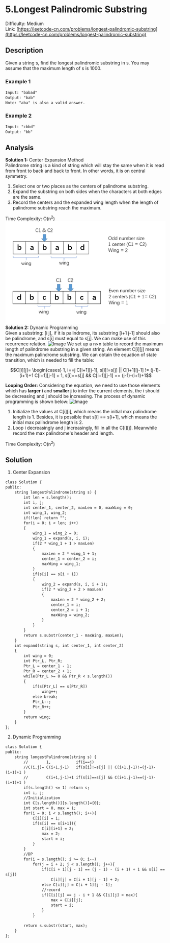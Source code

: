 # 5.Longest Palindromic Substring
Difficulty: Medium  
Link: [https://leetcode-cn.com/problems/longest-palindromic-substring](https://leetcode-cn.com/problems/longest-palindromic-substring)
## Description
Given a string s, find the longest palindromic substring in s. You may assume that the maximum length of s is 1000.
### Example 1
``` 
Input: "babad"
Output: "bab"
Note: "aba" is also a valid answer.
```
### Example 2
```
Input: "cbbd"
Output: "bb"
```
## Analysis
**Solution 1:** Center Expansion Method  
Palindrome string is a kind of string which will stay the same when it is read from front to back and back to front. In other words, it is on central symmetry.  
1. Select one or two places as the centers of palindrome substring. 
2. Expand the substring on both sides when the characters at both edges are the same.
3. Record the centers and the expanded wing length when the length of palindrome substring reach the maximum.  

Time Complexity: O(n<sup>2</sup>)
![Image](https://github.com/WindsorWZZ/LeetCode-Solution/blob/master/pic/LC5.png)
**Solution 2:** Dynamic Programming  
Given a substring: [i j], if it is palindrome, its substring [i+1 j-1] should also be palindrome, and s[i] must equal to s[j]. We can make use of this recurrence relation.
![Image]()
We set up a n×n table to record the maximum length of palindrome substring in a given string. An element C[i][j] means the maximum palindrome substring. We can obtain the equation of state transition, which is needed to fill the table:
```math
C[i][j]=
\begin{cases}
1,               i==j
C[i+1][j-1],     s[i]!=s[j] || C[i+1][j-1] != (j-1)-(i+1)+1
C[i+1][j-1] + 1, s[i]==s[j] && C[i+1][j-1] == (j-1)-(i+1)+1
```
**Looping Order:** Considering the equation, we need to use those elements which has **larger i** and **smaller j** to infer the current elements, the i should be decreasing and j should be increasing. The process of dynamic programming is shown below:
![Image]()
1. Initialize the values at C[i][i], which means the initial max palindrome length is 1. Besides, it is possible that s[i] == s[i+1], which means the initial max palindrome length is 2.  
2. Loop i decreasingly and j increasingly, fill in all the C[i][j]. Meanwhile record the max palindrome's header and length.  

Time Complexity: O(n<sup>2</sup>)  
## Solution
1. Center Expansion
```
class Solution {
public:
    string longestPalindrome(string s) {
        int len = s.length();
        int i, j;
        int center_1, center_2, maxLen = 0, maxWing = 0;
        int wing_1, wing_2;
        if(!len) return "";
        for(i = 0; i < len; i++)
        {
            wing_1 = wing_2 = 0;
            wing_1 = expand(s, i, i);
            if(2 * wing_1 + 1 > maxLen)
            {
                maxLen = 2 * wing_1 + 1;
                center_1 = center_2 = i;
                maxWing = wing_1;
            }
            if(s[i] == s[i + 1])
            {
                wing_2 = expand(s, i, i + 1);
                if(2 * wing_2 + 2 > maxLen)
                {
                    maxLen = 2 * wing_2 + 2;
                    center_1 = i;
                    center_2 = i + 1;
                    maxWing = wing_2;
                }
            }
        }
        return s.substr(center_1 - maxWing, maxLen);
    }
    int expand(string s, int center_1, int center_2)
    {
        int wing = 0;
        int Ptr_L, Ptr_R;
        Ptr_L = center_1 - 1;
        Ptr_R = center_2 + 1;
        while(Ptr_L >= 0 && Ptr_R < s.length())
        {
            if(s[Ptr_L] == s[Ptr_R])
                wing++;
            else break;
            Ptr_L--;
            Ptr_R++;
        }
        return wing;
    }
};
```
2. Dynamic Programming
```
class Solution {
public:
    string longestPalindrome(string s) {
        //        1,           if(i==j)
        //C(i,j)= C(i+1,j-1)   if(s[i]!=s[j] || C(i+1,j-1)!=(j-1)-(i+1)+1 )
        //        C(i+1,j-1)+1 if(s[i]==s[j] && C(i+1,j-1)==(j-1)-(i+1)+1 )
        if(s.length() <= 1) return s;
        int i, j;
        //Initialization
        int C[s.length()][s.length()]={0};
        int start = 0, max = 1;
        for(i = 0; i < s.length(); i++){
            C[i][i] = 1;
            if(s[i] == s[i+1]){
                C[i][i+1] = 2;
                max = 2;
                start = i;
            }
        }
        //DP
        for(i = s.length(); i >= 0; i--)
            for(j = i + 2; j < s.length(); j++){
                if(C[i + 1][j - 1] == (j - 1) - (i + 1) + 1 && s[i] == s[j])
                    C[i][j] = C[i + 1][j - 1] + 2;
                else C[i][j] = C[i + 1][j - 1];
                //record
                if(C[i][j] == j - i + 1 && C[i][j] > max){
                    max = C[i][j];
                    start = i;
                }
            }
                
        return s.substr(start, max);
    }
};
```
